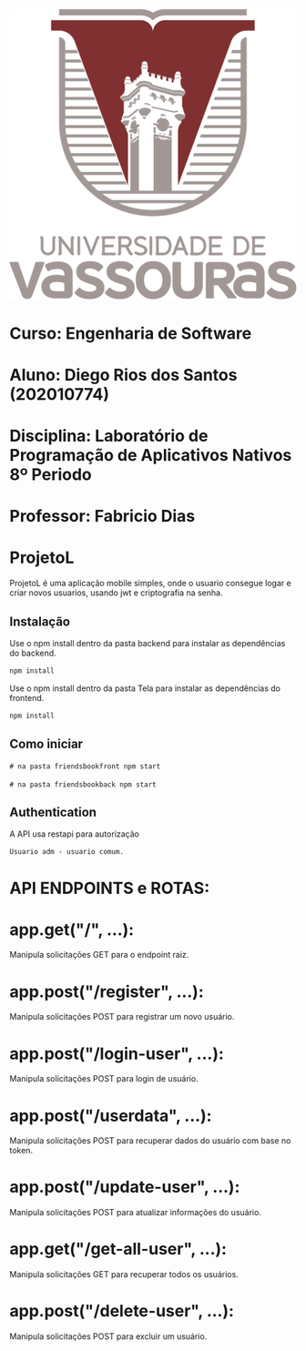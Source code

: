 ![alt text](https://github.com/DiegoWebwork/estrutura-de-dados/blob/main/universidade%20de%20vassouras%20Vertical.png)

# Curso: Engenharia de Software
# Aluno: Diego Rios dos Santos (202010774)
# Disciplina: Laboratório de Programação de Aplicativos Nativos 8º Periodo
# Professor: Fabricio Dias


# ProjetoL

ProjetoL é uma aplicação mobile simples, onde o usuario consegue logar e criar novos usuarios, usando jwt e criptografia na senha.

## Instalação

Use o npm install dentro da pasta backend para instalar as dependências do backend.

```bash
npm install 
```
Use o npm install dentro da pasta Tela para instalar as dependências do frontend.

```bash
npm install 
```

## Como iniciar

```node
# na pasta friendsbookfront npm start

# na pasta friendsbookback npm start

```

## Authentication
A API usa restapi para autorização

```
Usuario adm - usuario comum.
```
# API ENDPOINTS e ROTAS:

# app.get("/", ...):
  Manipula solicitações GET para o endpoint raiz.
  
 

# app.post("/register", ...):
   Manipula solicitações POST para registrar um novo usuário.
  
  

# app.post("/login-user", ...):
  Manipula solicitações POST para login de usuário.
  
 

# app.post("/userdata", ...):
  Manipula solicitações POST para recuperar dados do usuário com base no token.
  
  
  


# app.post("/update-user", ...):
  Manipula solicitações POST para atualizar informações do usuário.
  
  

# app.get("/get-all-user", ...):
  Manipula solicitações GET para recuperar todos os usuários.
  
 
# app.post("/delete-user", ...):
  Manipula solicitações POST para excluir um usuário.
  

